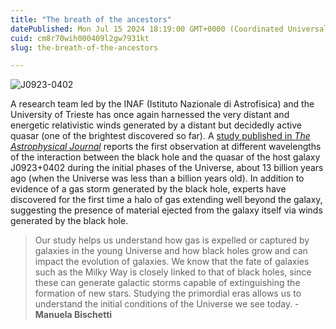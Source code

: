 ```yaml
---
title: "The breath of the ancestors"
datePublished: Mon Jul 15 2024 18:19:00 GMT+0000 (Coordinated Universal Time)
cuid: cm8r70wih000409l2gw7931kt
slug: the-breath-of-the-ancestors

---
```



![J0923-0402](https://i.postimg.cc/MG5fpgSd/J0923-0402.jpg)

A research team led by the INAF (Istituto Nazionale di Astrofisica) and the University of Trieste has once again harnessed the very distant and energetic relativistic winds generated by a distant but decidedly active quasar (one of the brightest discovered so far). A [study published in _The Astrophysical Journal_](https://doi.org/10.48550/arXiv.2404.12443) reports the first observation at different wavelengths of the interaction between the black hole and the quasar of the host galaxy J0923+0402 during the initial phases of the Universe, about 13 billion years ago (when the Universe was less than a billion years old). In addition to evidence of a gas storm generated by the black hole, experts have discovered for the first time a halo of gas extending well beyond the galaxy, suggesting the presence of material ejected from the galaxy itself via winds generated by the black hole.

> Our study helps us understand how gas is expelled or captured by galaxies in the young Universe and how black holes grow and can impact the evolution of galaxies. We know that the fate of galaxies such as the Milky Way is closely linked to that of black holes, since these can generate galactic storms capable of extinguishing the formation of new stars. Studying the primordial eras allows us to understand the initial conditions of the Universe we see today. - **Manuela Bischetti**
